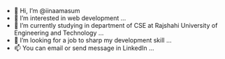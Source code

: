 - 👋 Hi, I’m @iinaamasum
- 👀 I’m interested in web development ...
- 🌱 I’m currently studying in department of CSE at Rajshahi University of Engineering and Technology ...
- 💞️ I’m looking for a job to sharp my development skill ...
- 📫 You can email or send message in LinkedIn ...

<!---
iinaamasum/iinaamasum is a ✨ special ✨ repository because its `README.md` (this file) appears on your GitHub profile.
You can click the Preview link to take a look at your changes.
--->
